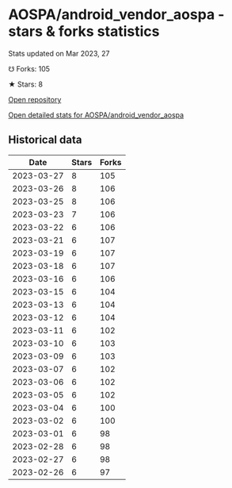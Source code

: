 # AOSPA/android_vendor_aospa - stars & forks statistics

Stats updated on Mar 2023, 27

☋ Forks: 105

★ Stars: 8

[Open repository](https://github.com/AOSPA/android_vendor_aospa)

[Open detailed stats for AOSPA/android_vendor_aospa](https://reviewgithub.com/rep/AOSPA/android_vendor_aospa)

## Historical data
| Date | Stars | Forks |
|------|-------|-------|
| 2023-03-27 | 8 | 105 | 
| 2023-03-26 | 8 | 106 | 
| 2023-03-25 | 8 | 106 | 
| 2023-03-23 | 7 | 106 | 
| 2023-03-22 | 6 | 106 | 
| 2023-03-21 | 6 | 107 | 
| 2023-03-19 | 6 | 107 | 
| 2023-03-18 | 6 | 107 | 
| 2023-03-16 | 6 | 106 | 
| 2023-03-15 | 6 | 104 | 
| 2023-03-13 | 6 | 104 | 
| 2023-03-12 | 6 | 104 | 
| 2023-03-11 | 6 | 102 | 
| 2023-03-10 | 6 | 103 | 
| 2023-03-09 | 6 | 103 | 
| 2023-03-07 | 6 | 102 | 
| 2023-03-06 | 6 | 102 | 
| 2023-03-05 | 6 | 102 | 
| 2023-03-04 | 6 | 100 | 
| 2023-03-02 | 6 | 100 | 
| 2023-03-01 | 6 | 98 | 
| 2023-02-28 | 6 | 98 | 
| 2023-02-27 | 6 | 98 | 
| 2023-02-26 | 6 | 97 | 

